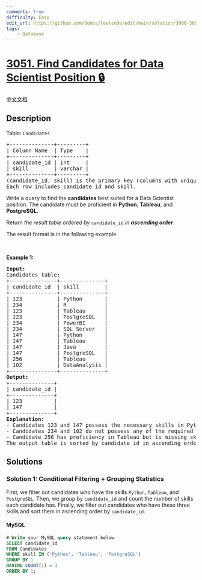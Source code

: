 ```yaml
---
comments: true
difficulty: Easy
edit_url: https://github.com/doocs/leetcode/edit/main/solution/3000-3099/3051.Find%20Candidates%20for%20Data%20Scientist%20Position/README_EN.md
tags:
    - Database
---
```


<!-- problem:start -->

# [3051. Find Candidates for Data Scientist Position 🔒](https://leetcode.com/problems/find-candidates-for-data-scientist-position)

[中文文档](/solution/3000-3099/3051.Find%20Candidates%20for%20Data%20Scientist%20Position/README.md)

## Description

<!-- description:start -->

<p>Table: <font face="monospace"><code>Candidates</code></font></p>

<pre>
+--------------+---------+ 
| Column Name  | Type    | 
+--------------+---------+ 
| candidate_id | int     | 
| skill        | varchar |
+--------------+---------+
(candidate_id, skill) is the primary key (columns with unique values) for this table.
Each row includes candidate_id and skill.
</pre>

<p>Write a query to find the <strong>candidates</strong> best suited for a Data Scientist position. The candidate must be proficient in <strong>Python</strong>, <strong>Tableau</strong>, and <strong>PostgreSQL</strong>.</p>

<p>Return <em>the result table ordered by </em><code>candidate_id</code> <em>in <strong>ascending order</strong></em>.</p>

<p>The result format is in the following example.</p>

<p>&nbsp;</p>
<p><strong class="example">Example 1:</strong></p>

<pre>
<strong>Input:</strong> 
Candidates table:
+---------------+--------------+
| candidate_id  | skill        | 
+---------------+--------------+
| 123           | Python       |
| 234           | R            | 
| 123           | Tableau      | 
| 123           | PostgreSQL   | 
| 234           | PowerBI      | 
| 234           | SQL Server   | 
| 147           | Python       | 
| 147           | Tableau      | 
| 147           | Java         |
| 147           | PostgreSQL   |
| 256           | Tableau      |
| 102           | DataAnalysis |
+---------------+--------------+
<strong>Output:</strong> 
+--------------+
| candidate_id |  
+--------------+
| 123          |  
| 147          | 
+--------------+
<strong>Explanation:</strong> 
- Candidates 123 and 147 possess the necessary skills in Python, Tableau, and PostgreSQL for the data scientist position.
- Candidates 234 and 102 do not possess any of the required skills for this position.
- Candidate 256 has proficiency in Tableau but is missing skills in Python and PostgreSQL.
The output table is sorted by candidate_id in ascending order.
</pre>

<!-- description:end -->

## Solutions

<!-- solution:start -->

### Solution 1: Conditional Filtering + Grouping Statistics

First, we filter out candidates who have the skills `Python`, `Tableau`, and `PostgreSQL`. Then, we group by `candidate_id` and count the number of skills each candidate has. Finally, we filter out candidates who have these three skills and sort them in ascending order by `candidate_id`.

<!-- tabs:start -->

#### MySQL

```sql
# Write your MySQL query statement below
SELECT candidate_id
FROM Candidates
WHERE skill IN ('Python', 'Tableau', 'PostgreSQL')
GROUP BY 1
HAVING COUNT(1) = 3
ORDER BY 1;
```

<!-- tabs:end -->

<!-- solution:end -->

<!-- problem:end -->
